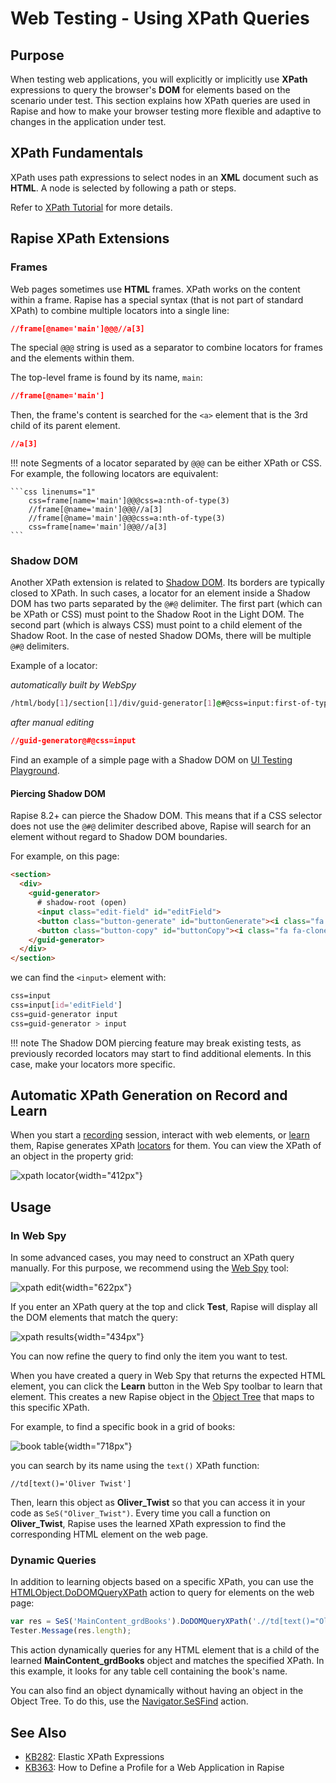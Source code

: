 # Web Testing - Using XPath Queries

## Purpose

When testing web applications, you will explicitly or implicitly use **XPath** expressions to query the browser's **DOM** for elements based on the scenario under test. This section explains how XPath queries are used in Rapise and how to make your browser testing more flexible and adaptive to changes in the application under test.

## XPath Fundamentals

XPath uses path expressions to select nodes in an **XML** document such as **HTML**. A node is selected by following a path or steps.

Refer to [XPath Tutorial](https://www.w3schools.com/xml/xpath_intro.asp) for more details.

## Rapise XPath Extensions

### Frames

Web pages sometimes use **HTML** frames. XPath works on the content within a frame. Rapise has a special syntax (that is not part of standard XPath) to combine multiple locators into a single line:

```css
//frame[@name='main']@@@//a[3]
```

The special `@@@` string is used as a separator to combine locators for frames and the elements within them.

The top-level frame is found by its name, `main`:

```css
//frame[@name='main']
```

Then, the frame's content is searched for the `<a>` element that is the 3rd child of its parent element.

```css
//a[3]
```

!!! note
    Segments of a locator separated by `@@@` can be either XPath or CSS. For example, the following locators are equivalent:

    ```css linenums="1"
        css=frame[name='main']@@@css=a:nth-of-type(3)
        //frame[@name='main']@@@//a[3]
        //frame[@name='main']@@@css=a:nth-of-type(3)
        css=frame[name='main']@@@//a[3]
    ```

### Shadow DOM

Another XPath extension is related to [Shadow DOM](https://developer.mozilla.org/en-US/docs/Web/API/Web_components/Using_shadow_DOM). Its borders are typically closed to XPath. In such cases, a locator for an element inside a Shadow DOM has two parts separated by the `@#@` delimiter. The first part (which can be XPath or CSS) must point to the Shadow Root in the Light DOM. The second part (which is always CSS) must point to a child element of the Shadow Root. In the case of nested Shadow DOMs, there will be multiple `@#@` delimiters.

Example of a locator:

*automatically built by WebSpy*
```css
/html/body[1]/section[1]/div/guid-generator[1]@#@css=input:first-of-type
```
*after manual editing*
```css
//guid-generator@#@css=input
```

Find an example of a simple page with a Shadow DOM on [UI Testing Playground](http://uitestingplayground.com/shadowdom).

#### Piercing Shadow DOM 

Rapise 8.2+ can pierce the Shadow DOM. This means that if a CSS selector does not use the `@#@` delimiter described above, Rapise will search for an element without regard to Shadow DOM boundaries.

For example, on this page:

```html
<section>
  <div>
    <guid-generator>
      # shadow-root (open)
      <input class="edit-field" id="editField">
      <button class="button-generate" id="buttonGenerate"><i class="fa fa-cog"></i></button>
      <button class="button-copy" id="buttonCopy"><i class="fa fa-clone"></i></button>
    </guid-generator>
  </div>
</section>
```

we can find the `<input>` element with:

```css
css=input
css=input[id='editField']
css=guid-generator input
css=guid-generator > input
```

!!! note
    The Shadow DOM piercing feature may break existing tests, as previously recorded locators may start to find additional elements. In this case, make your locators more specific.

## Automatic XPath Generation on Record and Learn

When you start a [recording](recording.md) session, interact with web elements, or [learn](object_learning.md) them, Rapise generates XPath [locators](https://www.inflectra.com/Support/KnowledgeBase/KB289.aspx) for them. You can view the XPath of an object in the property grid:

![xpath locator](./img/xpath_locator.png){width="412px"}

## Usage

### In Web Spy

In some advanced cases, you may need to construct an XPath query manually. For this purpose, we recommend using the [Web Spy](web_spy.md) tool:

![xpath edit](./img/xpath1.png){width="622px"}

If you enter an XPath query at the top and click **Test**, Rapise will display all the DOM elements that match the query:

![xpath results](./img/xpath2.png){width="434px"}

You can now refine the query to find only the item you want to test.

When you have created a query in Web Spy that returns the expected HTML element, you can click the **Learn** button in the Web Spy toolbar to learn that element. This creates a new Rapise object in the [Object Tree](object_tree.md) that maps to this specific XPath.

For example, to find a specific book in a grid of books:

![book table](./img/xpath_book_table.png){width="718px"}

you can search by its name using the `text()` XPath function:

```xpath
//td[text()='Oliver Twist']
```

Then, learn this object as **Oliver_Twist** so that you can access it in your code as `SeS("Oliver_Twist")`. Every time you call a function on **Oliver_Twist**, Rapise uses the learned XPath expression to find the corresponding HTML element on the web page.

### Dynamic Queries

In addition to learning objects based on a specific XPath, you can use the [HTMLObject.DoDOMQueryXPath](/Libraries/HTMLObject/#DoDOMQueryXPath) action to query for elements on the web page:

```javascript
var res = SeS('MainContent_grdBooks').DoDOMQueryXPath('.//td[text()="Oliver Twist"]');
Tester.Message(res.length);
```

This action dynamically queries for any HTML element that is a child of the learned **MainContent_grdBooks** object and matches the specified XPath. In this example, it looks for any table cell containing the book's name.

You can also find an object dynamically without having an object in the Object Tree. To do this, use the [Navigator.SeSFind](../Libraries/Navigator.md#sesfind) action.

## See Also

- [KB282](https://www.inflectra.com/Support/KnowledgeBase/KB282.aspx): Elastic XPath Expressions
- [KB363](https://www.inflectra.com/Support/KnowledgeBase/KB363.aspx): How to Define a Profile for a Web Application in Rapise